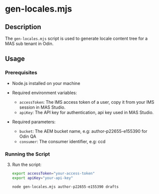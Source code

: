# gen-locales.mjs

## Description
The `gen-locales.mjs` script is used to generate locale content tree for a MAS sub tenant in Odin.

## Usage

### Prerequisites
- Node.js installed on your machine

- Required environment variables:
  - `accessToken`: The IMS access token of a user, copy it from your IMS session in MAS Studio.
  - `apiKey`: The API key for authentication, api key used in MAS Studio.

- Required parameters:
  - `bucket`: The AEM bucket name, e.g: author-p22655-e155390 for Odin QA
  - `consumer`: The consumer identifier, e.g: ccd

### Running the Script
3. Run the script:
    ```sh
    export accessToken="your-access-token"
    export apiKey="your-api-key"

    node gen-locales.mjs author-p22655-e155390 drafts
    ```